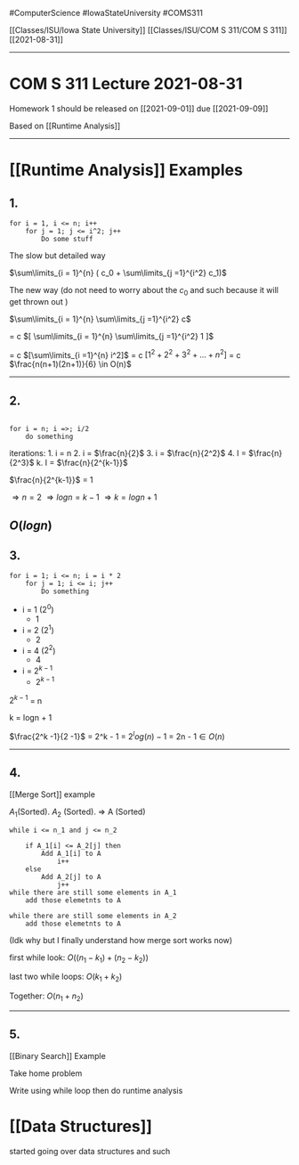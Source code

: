 #ComputerScience  #IowaStateUniversity #COMS311 


[[Classes/ISU/Iowa State University]] [[Classes/ISU/COM S 311/COM S 311]] [[2021-08-31]]

---

# COM S 311 Lecture 2021-08-31


Homework 1 should be released on [[2021-09-01]] due [[2021-09-09]]

Based on  [[Runtime Analysis]] 

---


# [[Runtime Analysis]] Examples


## 1.

```
for i = 1, i <= n; i++
	for j = 1; j <= i^2; j++
		Do some stuff
```


The slow but detailed way

$\sum\limits_{i = 1}^{n} ( c_0 + \sum\limits_{j =1}^{i^2} c_1)$

The new way
(do not need to worry about the $c_0$ and such because it will get thrown out )

$\sum\limits_{i = 1}^{n} \sum\limits_{j =1}^{i^2} c$

= c $[ \sum\limits_{i = 1}^{n} \sum\limits_{j =1}^{i^2} 1 ]$

= c $[\sum\limits_{i =1}^{n} i^2]$ = c $[1^2 + 2^2 + 3^2+ ... + n^2 ]$
= c $\frac{n(n+1)(2n+1)}{6} \in O(n)$ 

--- 
## 2.
```

for i = n; i =>; i/2
	do something

```

iterations:
	1. i = n
	2. i = $\frac{n}{2}$
	3. i = $\frac{n}{2^2}$
	4. I = $\frac{n}{2^3}$
	k. I  = $\frac{n}{2^{k-1}}$
	
$\frac{n}{2^{k-1}}$ = 1

$\Rightarrow n = 2$
$\Rightarrow logn = k -1$
$\Rightarrow k = logn +1$

$O(logn)$
--- 
## 3.

```
for i = 1; i <= n; i = i * 2
	for j = 1; i <= i; j++
		Do something
```

-  i = 1 ($2^0$)
	- 1
-  i = 2 ($2^1$)
	- 2
-  i = 4 ($2^2$)
	-  4 
- i = $2^{k -1}$
	- $2^{k -1}$


$2^{k -1}$ = n

k = logn + 1

$\frac{2^k -1}{2 -1}$ = 2^k - 1 = $2^log(n) -1$ = 2n - 1$\in O(n)$

--- 
## 4. 

[[Merge Sort]] example

$A_1$(Sorted).  $A_2$ (Sorted).  $\Rightarrow$ A (Sorted)

```
while i <= n_1 and j <= n_2

	if A_1[i] <= A_2[j] then
		Add A_1[i] to A
			i++
	else 
		Add A_2[j] to A
			j++
while there are still some elements in A_1 
	add those elemetnts to A

while there are still some elements in A_2
	add those elemetnts to A			
```

(Idk why but I finally understand how merge sort works now)

first while look:
$O((n_1 - k_1) + (n_2 - k_2))$

last two while loops:
$O(k_1 + k_2)$

Together:
$O(n_1 + n_2)$

---

## 5.

[[Binary Search]] Example

Take home problem

Write using while loop then do runtime analysis


# [[Data Structures]]

started going over data structures and such

